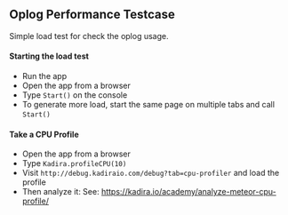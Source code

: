 ## Oplog Performance Testcase

Simple load test for check the oplog usage.

#### Starting the load test

* Run the app
* Open the app from a browser
* Type `Start()` on the console
* To generate more load, start the same page on multiple tabs and call `Start()`

#### Take a CPU Profile

* Open the app from a browser
* Type `Kadira.profileCPU(10)`
* Visit `http://debug.kadiraio.com/debug?tab=cpu-profiler` and load the profile
* Then analyze it: See: https://kadira.io/academy/analyze-meteor-cpu-profile/
